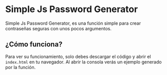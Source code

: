 # Simple Js Password Generator
Simple Js Password Generator, es una función simple para crear contraseñas seguras con unos pocos argumentos.

## ¿Cómo funciona?
Para ver su funcionamiento, solo debes descargar el código y abrir el `index.html` en tu navegador. Al abrir la consola verás un ejemplo generado por la función. 
